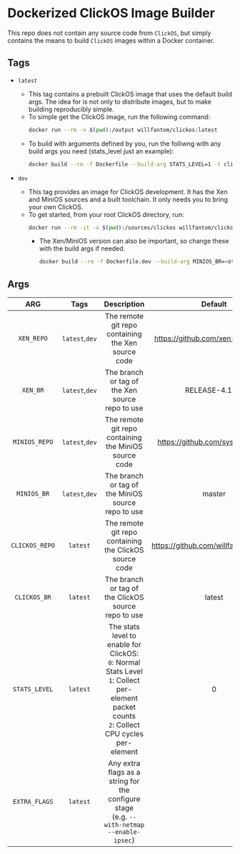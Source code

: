 # Dockerized ClickOS Image Builder

This repo does not contain any source code from `ClickOS`, but simply contains the means to build `ClickOS` images within a Docker container.

## Tags

 - `latest`
   - This tag contains a prebuilt ClickOS image that uses the default build args. The idea for is not only to distribute images, but to make building reproducibly simple.
   - To simple get the ClickOS image, run the following command:
      ```bash
      docker run --rm -v $(pwd):/output willfantom/clickos:latest
      ```
   - To build with arguments defined by you, run the folliwng with any build args you need (stats_level just an example):
      ```bash
      docker build --rm -f Dockerfile --build-arg STATS_LEVEL=1 -t clickos:custom .
      ```

 - `dev`
   - This tag provides an image for ClickOS development. It has the Xen and MiniOS sources and a built toolchain. It only needs you to bring your own ClickOS.
   - To get started, from your root ClickOS directory, run:
      ```bash
      docker run --rm -it -v $(pwd):/sources/clickos willfantom/clickos:dev
      ```
     - The Xen/MiniOS version can also be important, so change these with the build args if needed.
        ```bash
        docker build --rm -f Dockerfile.dev --build-arg MINIOS_BR=<other-br> -t clickos:dev .
        ```

## Args

|      ARG       |      Tags      |                                                                       Description                                                                        |                Default                |
| :------------: | :------------: | :------------------------------------------------------------------------------------------------------------------------------------------------------: | :-----------------------------------: |
|   `XEN_REPO`   | `latest`,`dev` |                                                    The remote git repo containing the Xen source code                                                    |  https://github.com/xen-project/xen   |
|    `XEN_BR`    | `latest`,`dev` |                                                     The branch or tag of the Xen source repo to use                                                      |            RELEASE-4.11.4             |
| `MINIOS_REPO`  | `latest`,`dev` |                                                  The remote git repo containing the MiniOS source code                                                   |   https://github.com/sysml/mini-os    |
|  `MINIOS_BR`   | `latest`,`dev` |                                                    The branch or tag of the MiniOS source repo to use                                                    |                master                 |
| `CLICKOS_REPO` |    `latest`    |                                                  The remote git repo containing the ClickOS source code                                                  | https://github.com/willfantom/clickos |
|  `CLICKOS_BR`  |    `latest`    |                                                   The branch or tag of the ClickOS source repo to use                                                    |                latest                 |
| `STATS_LEVEL`  |    `latest`    | The stats level to enable for ClickOS: <br> `0`: Normal Stats Level <br> `1`: Collect per-element packet counts <br> `2`: Collect CPU cycles per-element |                   0                   |
| `EXTRA_FLAGS`  |    `latest`    |                              Any extra flags as a string for the configure stage <br> (e.g. `--with-netmap --enable-ipsec`)                              |                                       |
